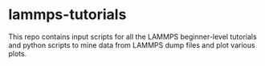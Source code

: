 # lammps-tutorials

This repo contains input scripts for all the LAMMPS beginner-level tutorials and python scripts to mine data from LAMMPS dump files and plot various plots. 
